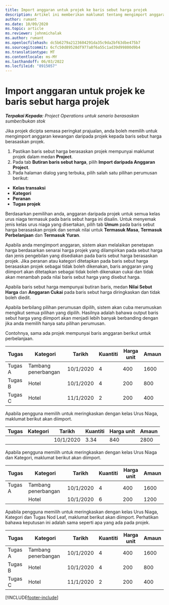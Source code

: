 ```yaml
---
title: Import anggaran untuk projek ke baris sebut harga projek
description: Artikel ini memberikan maklumat tentang mengimport anggaran dari projek ke baris sebut harga projek.
author: rumant
ms.date: 10/09/2020
ms.topic: article
ms.reviewer: johnmichalak
ms.author: rumant
ms.openlocfilehash: dc5b6279a2123604291da35c9da2bf63dbe475b7
ms.sourcegitcommit: 6cfc50d89528df977a8f6a55c1ad39d99800d9b4
ms.translationtype: MT
ms.contentlocale: ms-MY
ms.lasthandoff: 06/03/2022
ms.locfileid: "8915057"
---
```

# <a name="import-estimates-for-a-project-to-a-project-quote-line"></a>Import anggaran untuk projek ke baris sebut harga projek

_**Terpakai Kepada:** Project Operations untuk senario berasaskan sumber/bukan stok_


Jika projek dicipta semasa peringkat prajualan, anda boleh memilih untuk mengimport anggaran kewangan daripada projek kepada baris sebut harga berasaskan projek.

1. Pastikan baris sebut harga berasaskan projek mempunyai maklumat projek dalam medan **Project**.
2. Pada tab **Butiran baris sebut harga**, pilih **Import daripada Anggaran Project**.
3. Pada halaman dialog yang terbuka, pilih salah satu pilihan perumusan berikut:

  - **Kelas transaksi**
  - **Kategori**
  - **Peranan** 
  - **Tugas projek**

Berdasarkan pemilihan anda, anggaran daripada projek untuk semua kelas urus niaga termasuk pada baris sebut harga ini disalin. Untuk menyemak jenis kelas urus niaga yang disertakan, pilih tab **Umum** pada baris sebut harga berasaskan projek dan semak nilai untuk **Termasuk Masa**, **Termasuk Perbelanjaan** dan **Termasuk Yuran**.

Apabila anda mengimport anggaran, sistem akan melalaikan penetapan harga berdasarkan senarai harga projek yang dilampirkan pada sebut harga dan jenis pengebilan yang disediakan pada baris sebut harga berasaskan projek. Jika peranan atau kategori ditetapkan pada baris sebut harga berasaskan projek sebagai tidak boleh dikenakan, baris anggaran yang diimport akan ditetapkan sebagai tidak boleh dikenakan cukai dan tidak akan menambah pada nilai baris sebut harga yang disebut harga.

Apabila baris sebut harga mempunyai butiran baris, medan **Nilai Sebut Harga** dan **Anggaran Cukai** pada baris sebut harga diringkaskan dan tidak boleh diedit.

Apabila berbilang pilihan perumusan dipilih, sistem akan cuba merumuskan mengikut semua pilihan yang dipilih. Hasilnya adalah bahawa output baris sebut harga yang diimport akan menjadi lebih banyak berbanding dengan jika anda memilih hanya satu pilihan perumusan.

Contohnya, sama ada projek mempunyai baris anggaran berikut untuk perbelanjaan.

| Tugas | Kategori | Tarikh | Kuantiti | Harga unit | Amaun |
| --- | --- | --- | --- | --- | --- |
| Tugas A | Tambang penerbangan | 10/1/2020 | 4 | 400 | 1600 |
| Tugas B | Hotel | 10/1/2020 | 4 | 200 | 800 |
| Tugas C | Hotel | 11/1/2020 | 2 | 200 | 400 |

Apabila pengguna memilih untuk meringkaskan dengan kelas Urus Niaga, maklumat berikut akan diimport.

| Tugas | Kategori | Tarikh | Kuantiti | Harga unit | Amaun |
| --- | --- | --- | --- | --- | --- |
| | | 10/1/2020 | 3.34 | 840 | 2800 |

Apabila pengguna memilih untuk meringkaskan dengan kelas Urus Niaga dan Kategori, maklumat berikut akan diimport.

| Tugas | Kategori | Tarikh | Kuantiti | Harga unit | Amaun |
| --- | --- | --- | --- | --- | --- |
| Tugas A | Tambang penerbangan | 10/1/2020 | 4 | 400 | 1600 |
| | Hotel | 10/1/2020 | 6 | 200 | 1200 |

Apabila pengguna memilih untuk meringkaskan dengan kelas Urus Niaga, Kategori dan Tugas Nod Leaf, maklumat berikut akan diimport. Perhatikan bahawa keputusan ini adalah sama seperti apa yang ada pada projek.

| Tugas | Kategori | Tarikh | Kuantiti | Harga unit | Amaun |
| --- | --- | --- | --- | --- | --- |
| Tugas A | Tambang penerbangan | 10/1/2020 | 4 | 400 | 1600 |
| Tugas B | Hotel | 10/1/2020 | 4 | 200 | 800 |
| Tugas C | Hotel | 11/1/2020 | 2 | 200 | 400 |


[!INCLUDE[footer-include](../includes/footer-banner.md)]
